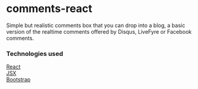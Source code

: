 # comments-react
Simple but realistic comments box that you can drop into a blog, a basic version of the realtime comments offered by Disqus, LiveFyre or Facebook comments.

### Technologies used
<a href="http://facebook.github.io/react/docs/tutorial.html">React<br />
<a href="https://facebook.github.io/react/docs/jsx-in-depth.html">JSX</a><br />
<a href="http://getbootstrap.com/components/">Bootstrap</a><br />
